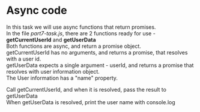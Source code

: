 # Async code

In this task we will use async functions that return promises.        
In the file *part7-task.js*, there are 2 functions ready for use - **getCurrentUserId** and **getUserData**        
Both functions are async, and return a promise object.        
getCurrentUserId has no arguments, and returns a promise, that resolves with a user id.        
getUserData expects a single argument - userId, and returns a promise that resolves with user information object.        
The User information has a "name" property.        
        
Call getCurrentUserId, and when it is resolved, pass the result to getUserData        
When getUserData is resolved, print the user name with console.log        

